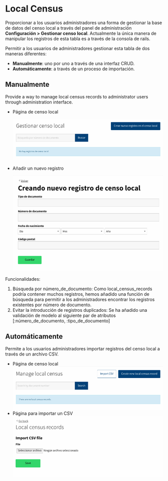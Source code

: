 # Local Census

Proporcionar a los usuarios administradores una forma de gestionar la base de datos del censo local a través del panel de administración **Configuración &gt; Gestionar censo local**. Actualmente la única manera de manipular los registros de esta tabla es a través de la consola de rails.

Permitir a los usuarios de administradores gestionar esta tabla de dos maneras diferentes:

* **Manualmente**: uno por uno a través de una interfaz CRUD.
* **Automáticamente**: a través de un proceso de importación.

## Manualmente

Provide a way to manage local census records to administrator users through administration interface.

* Página de censo local

  ![Manage local census](../../.gitbook/assets/manage-local-census-es.png)

* Añadir un nuevo registro

  ![Create local census record](../../.gitbook/assets/add-local-census-record-es.png)

Funcionalidades:

1. Búsqueda por número\_de\_documento: Como local\_census\_records podría contener muchos registros, hemos añadido una función de búsqueda para permitir a los administradores encontrar los registros existentes por número de documento.
2. Evitar la introducción de registros duplicados: Se ha añadido una validación de modelo al siguiente par de atributos \[:número\_de\_documento, :tipo\_de\_documento\]

## Automáticamente

Permite a los usuarios administradores importar registros del censo local a través de un archivo CSV.

* Página de censo local ![Manage local census csv](../../.gitbook/assets/manage-local-census-csv-en.png)
* Página para importar un CSV ![Create local census records csv](../../.gitbook/assets/add-local-census-records-csv-en.png)

